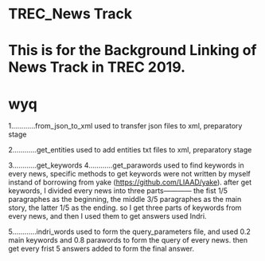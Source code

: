 # TREC_News Track
# This is for the Background Linking of News Track in TREC 2019.

# wyq

 1…………from_json_to_xml
     used to transfer json files to xml, preparatory stage
     
 2…………get_entities
     used to add entities txt files to xml, preparatory stage
     
 3…………get_keywords
 4…………get_parawords
     used to find keywords in every news, specific methods to get keywords were not written by myself instand of borrowing from yake (https://github.com/LIAAD/yake).
     after get keywords, I divided every news into three parts———— the fist 1/5 paragraphes as the beginning, the middle 3/5 paragraphes as the main story, the latter 1/5 as the ending.
     so I get three parts of keywords from every news, and then I used them to get answers used Indri.
     
 5…………indri_words
     used to form the query_parameters file, and used 0.2 main keywords and 0.8 parawords to form the query of every news.
     then get every frist 5 answers added to form the final answer.

